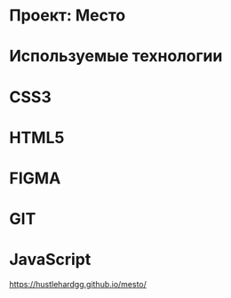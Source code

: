 # Проект: Место


# Используемые технологии
# CSS3
# HTML5
# FIGMA
# GIT
# JavaScript

https://hustlehardgg.github.io/mesto/
